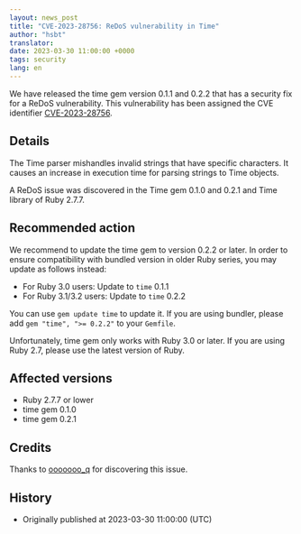 ```yaml
---
layout: news_post
title: "CVE-2023-28756: ReDoS vulnerability in Time"
author: "hsbt"
translator:
date: 2023-03-30 11:00:00 +0000
tags: security
lang: en
---
```


We have released the time gem version 0.1.1 and 0.2.2 that has a security fix for a ReDoS vulnerability.
This vulnerability has been assigned the CVE identifier [CVE-2023-28756](https://www.cve.org/CVERecord?id=CVE-2023-28756).

## Details

The Time parser mishandles invalid strings that have specific characters. It causes an increase in execution time for parsing strings to Time objects.

A ReDoS issue was discovered in the Time gem 0.1.0 and 0.2.1 and Time library of Ruby 2.7.7.

## Recommended action

We recommend to update the time gem to version 0.2.2 or later. In order to ensure compatibility with bundled version in older Ruby series, you may update as follows instead:

* For Ruby 3.0 users: Update to `time` 0.1.1
* For Ruby 3.1/3.2 users: Update to `time` 0.2.2

You can use `gem update time` to update it. If you are using bundler, please add `gem "time", ">= 0.2.2"` to your `Gemfile`.

Unfortunately, time gem only works with Ruby 3.0 or later. If you are using Ruby 2.7, please use the latest version of Ruby.

## Affected versions

* Ruby 2.7.7 or lower
* time gem 0.1.0
* time gem 0.2.1

## Credits

Thanks to [ooooooo_q](https://hackerone.com/ooooooo_q?type=user) for discovering this issue.

## History

* Originally published at 2023-03-30 11:00:00 (UTC)
